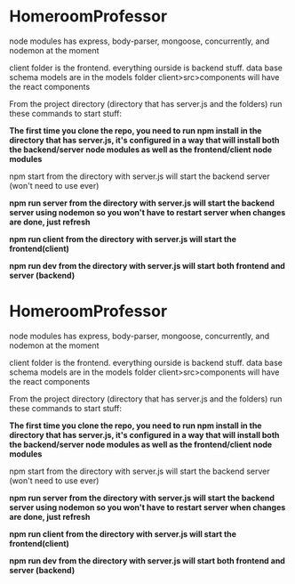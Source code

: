 # HomeroomProfessor

node modules has express, body-parser, mongoose, concurrently, and nodemon at the moment

client folder is the frontend. everything ourside is backend stuff. 
data base schema models are in the models folder
client>src>components will have the react components

From the project directory (directory that has server.js and the folders) run these commands to start stuff:

**The first time you clone the repo, you need to run npm install in the directory that has server.js, it's configured in a way that will install both the backend/server node modules as well as the frontend/client node modules**

npm start from the directory with server.js will start the backend server (won't need to use ever)

**npm run server from the directory with server.js will start the backend server using nodemon so you won't have to restart server when changes are done, just refresh**

**npm run client from the directory with server.js will start the frontend(client)**

**npm run dev from the directory with server.js will start both frontend and server (backend)**
# HomeroomProfessor

node modules has express, body-parser, mongoose, concurrently, and nodemon at the moment

client folder is the frontend. everything ourside is backend stuff. 
data base schema models are in the models folder
client>src>components will have the react components

From the project directory (directory that has server.js and the folders) run these commands to start stuff:

**The first time you clone the repo, you need to run npm install in the directory that has server.js, it's configured in a way that will install both the backend/server node modules as well as the frontend/client node modules**

npm start from the directory with server.js will start the backend server (won't need to use ever)

**npm run server from the directory with server.js will start the backend server using nodemon so you won't have to restart server when changes are done, just refresh**

**npm run client from the directory with server.js will start the frontend(client)**

**npm run dev from the directory with server.js will start both frontend and server (backend)**
